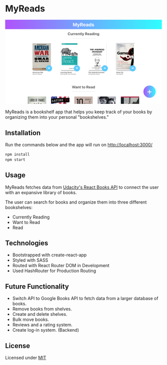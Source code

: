 # MyReads

![Screenshot](./src/images/screenshot.png)

MyReads is a bookshelf app that helps you keep track of your books by organizing them into your personal "bookshelves."

## Installation

Run the commands below and the app will run on [http://localhost:3000/](http://localhost:3000/)

```bash
npm install
npm start
```

## Usage

MyReads fetches data from [Udacity's React Books API](https://reactnd-books-api.udacity.com/) to connect the user with an expansive library of books.

The user can search for books and organize them into three different bookshelves:

- Currently Reading
- Want to Read
- Read

## Technologies

- Bootstrapped with create-react-app
- Styled with SASS
- Routed with React Router DOM in Development
- Used HashRouter for Production Routing

## Future Functionality

- Switch API to Google Books API to fetch data from a larger database of books.
- Remove books from shelves.
- Create and delete shelves.
- Bulk move books.
- Reviews and a rating system.
- Create log-in system. (Backend)

## License

Licensed under [MIT](https://choosealicense.com/licenses/mit/)
